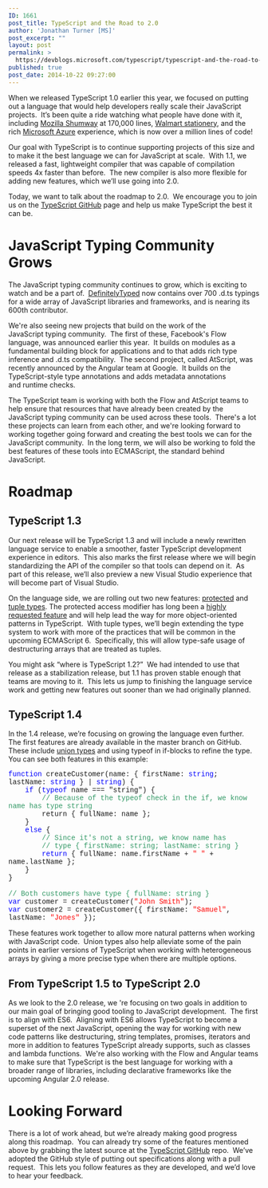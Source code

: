 ```yaml
---
ID: 1661
post_title: TypeScript and the Road to 2.0
author: 'Jonathan Turner [MS]'
post_excerpt: ""
layout: post
permalink: >
  https://devblogs.microsoft.com/typescript/typescript-and-the-road-to-2-0/
published: true
post_date: 2014-10-22 09:27:00
---
```

When we released TypeScript 1.0 earlier this year, we focused on putting out a language that would help developers really scale their JavaScript projects.  It’s been quite a ride watching what people have done with it, including [Mozilla Shumway][1] at 170,000 lines, [Walmart stationery][2], and the rich [Microsoft Azure][3] experience, which is now over a million lines of code! 

Our goal with TypeScript is to continue supporting projects of this size and to make it the best language we can for JavaScript at scale.  With 1.1, we released a fast, lightweight compiler that was capable of compilation speeds 4x faster than before.  The new compiler is also more flexible for adding new features, which we’ll use going into 2.0.

Today, we want to talk about the roadmap to 2.0.  We encourage you to join us on the [TypeScript GitHub][4] page and help us make TypeScript the best it can be.

# JavaScript Typing Community Grows

The JavaScript typing community continues to grow, which is exciting to watch and be a part of.  [DefinitelyTyped][5] now contains over 700 .d.ts typings for a wide array of JavaScript libraries and frameworks, and is nearing its 600th contributor.

We're also seeing new projects that build on the work of the JavaScript typing community.  The first of these, Facebook's Flow language, was announced earlier this year.  It builds on modules as a fundamental building block for applications and to that adds rich type inference and .d.ts compatibility.  The second project, called AtScript, was recently announced by the Angular team at Google.  It builds on the TypeScript-style type annotations and adds metadata annotations and runtime checks.

The TypeScript team is working with both the Flow and AtScript teams to help ensure that resources that have already been created by the JavaScript typing community can be used across these tools.  There's a lot these projects can learn from each other, and we're looking forward to working together going forward and creating the best tools we can for the JavaScript community.  In the long term, we will also be working to fold the best features of these tools into ECMAScript, the standard behind JavaScript.

# Roadmap

## TypeScript 1.3

Our next release will be TypeScript 1.3 and will include a newly rewritten language service to enable a smoother, faster TypeScript development experience in editors.  This also marks the first release where we will begin standardizing the API of the compiler so that tools can depend on it.  As part of this release, we’ll also preview a new Visual Studio experience that will become part of Visual Studio.

On the language side, we are rolling out two new features: [protected][6] and [tuple types][7]. The protected access modifier has long been a [highly requested feature][8] and will help lead the way for more object-oriented patterns in TypeScript.  With tuple types, we’ll begin extending the type system to work with more of the practices that will be common in the upcoming ECMAScript 6.  Specifically, this will allow type-safe usage of destructuring arrays that are treated as tuples.

You might ask “where is TypeScript 1.2?”  We had intended to use that release as a stabilization release, but 1.1 has proven stable enough that teams are moving to it.  This lets us jump to finishing the language service work and getting new features out sooner than we had originally planned.

## TypeScript 1.4

In the 1.4 release, we’re focusing on growing the language even further.  The first features are already available in the master branch on GitHub.  These include [union types][9] and using typeof in if-blocks to refine the type.  You can see both features in this example:

<span style="font-family: courier new,courier"><span style="color: #0000ff">function</span> createCustomer(name: { firstName: <span style="color: #0000ff">string</span>; lastName: <span style="color: #0000ff">string</span> } | <span style="color: #0000ff">string</span>) {<br /></span><span style="font-family: courier new,courier"><span style="color: #0000ff">    if</span> (<span style="color: #0000ff">typeof</span> name === "string") {</span>  
<span style="color: #339966;font-family: courier new,courier">        // Because of the typeof check in the if, we know name has type string</span>  
<span style="font-family: courier new,courier">        return { fullName: name };</span>  
<span style="font-family: courier new,courier">    }</span>  
<span style="font-family: courier new,courier"><span style="color: #0000ff">    else</span> {</span>  
<span style="color: #339966;font-family: courier new,courier">        // Since it's not a string, we know name </span><span style="color: #339966;font-family: courier new,courier">has <br />        // </span><span style="color: #339966;font-family: courier new,courier">type { firstName: string; lastName: string }</span>  
<span style="font-family: courier new,courier"><span style="color: #0000ff">        return</span> { fullName: name.firstName + <span style="color: #ff0000">" "</span> + name.lastName };</span>  
<span style="font-family: courier new,courier">    }</span>  
<span style="font-family: courier new,courier">} <br /><br /><span style="color: #339966;font-family: courier new,courier"> // Both customers have type { fullName: string }</span><br /></span><span style="font-family: courier new,courier"><span style="color: #0000ff">var</span> customer = createCustomer(<span style="color: #ff0000">"John Smith"</span>); <br /></span><span style="font-family: courier new,courier"><span style="color: #0000ff">var</span> customer2 = createCustomer({ firstName: <span style="color: #ff0000">"Samuel"</span>, lastName: <span style="color: #ff0000">"Jones"</span> });</span>

These features work together to allow more natural patterns when working with JavaScript code.  Union types also help alleviate some of the pain points in earlier versions of TypeScript when working with heterogeneous arrays by giving a more precise type when there are multiple options. 

## From TypeScript 1.5 to TypeScript 2.0

As we look to the 2.0 release, we 're focusing on two goals in addition to our main goal of bringing good tooling to JavaScript development.  The first is to align with ES6.  Aligning with ES6 allows TypeScript to become a superset of the next JavaScript, opening the way for working with new code patterns like destructuring, string templates, promises, iterators and more in addition to features TypeScript already supports, such as classes and lambda functions.  We're also working with the Flow and Angular teams to make sure that TypeScript is the best language for working with a broader range of libraries, including declarative frameworks like the upcoming Angular 2.0 release. 

# Looking Forward

There is a lot of work ahead, but we’re already making good progress along this roadmap.  You can already try some of the features mentioned above by grabbing the latest source at the [TypeScript GitHub][4] repo.  We’ve adopted the GitHub style of putting out specifications along with a pull request.  This lets you follow features as they are developed, and we’d love to hear your feedback.

 

 [1]: https://github.com/mozilla/shumway
 [2]: http://www.walmartstationery.com/estore/
 [3]: http://azure.microsoft.com/
 [4]: https://github.com/Microsoft/TypeScript/
 [5]: https://github.com/borisyankov/DefinitelyTyped
 [6]: https://github.com/Microsoft/TypeScript/pull/688
 [7]: https://github.com/Microsoft/TypeScript/pull/428
 [8]: http://typescript.codeplex.com/workitem/125
 [9]: https://github.com/Microsoft/TypeScript/pull/824